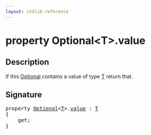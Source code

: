 ```yaml
---
layout: stdlib-reference
---
```


# property Optional\<T\>\.value

## Description

If this <span class='code'><a href="../index.html" class="code_type">Optional</a></span> contains a value of type <span class='code'><a href="../index.html#typeparam-T" class="code_type">T</a></span> return that.


## Signature

<pre>
<span class='code_keyword'>property</span> <a href="../index.html" class="code_type">Optional</a>&lt;<a href="../index.html#typeparam-T" class="code_type">T</a>&gt;.<a href=".html">value</a> : <a href="../index.html#typeparam-T" class="code_type">T</a>
{
    get;
}
</pre>

